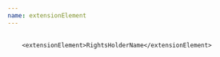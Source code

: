 ```yaml
---
name: extensionElement
---
```

<pre>
  <code>
    &lt;extensionElement&gt;RightsHolderName&lt;/extensionElement&gt;
  </code>
</pre>
